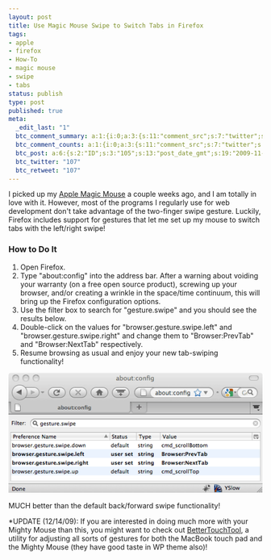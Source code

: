 ```yaml
---
layout: post
title: Use Magic Mouse Swipe to Switch Tabs in Firefox
tags:
- apple
- firefox
- How-To
- magic mouse
- swipe
- tabs
status: publish
type: post
published: true
meta:
  _edit_last: "1"
  btc_comment_summary: a:1:{i:0;a:3:{s:11:"comment_src";s:7:"twitter";s:3:"cnt";s:2:"11";s:7:"enabled";s:1:"1";}}
  btc_comment_counts: a:1:{i:0;a:3:{s:11:"comment_src";s:7:"twitter";s:3:"cnt";s:1:"8";s:7:"enabled";s:1:"1";}}
  btc_post: a:6:{s:2:"ID";s:3:"105";s:13:"post_date_gmt";s:19:"2009-11-11 21:31:13";s:23:"initial_import_date_gmt";s:19:"2009-11-11 21:32:35";s:20:"last_import_date_gmt";s:19:"2009-12-01 18:19:18";s:4:"hits";s:2:"11";s:6:"misses";s:3:"163";}
  btc_twitter: "107"
  btc_retweet: "107"
---
```

I picked up my [Apple Magic Mouse](http://www.apple.com/magicmouse/) a couple weeks ago, and I am totally in love with it. However, most of the programs I regularly use for web development don't take advantage of the two-finger swipe gesture. Luckily, Firefox includes support for gestures that let me set up my mouse to switch tabs with the left/right swipe!

### How to Do It

1. Open Firefox.
2. Type "about:config" into the address bar. After a warning about voiding your warranty (on a free open source product), screwing up your browser, and/or creating a wrinkle in the space/time continuum, this will bring up the Firefox configuration options.
3. Use the filter box to search for "gesture.swipe" and you should see the results below.
4. Double-click on the values for "browser.gesture.swipe.left" and "browser.gesture.swipe.right" and change them to "Browser:PrevTab" and "Browser:NextTab" respectively.
5. Resume browsing as usual and enjoy your new tab-swiping functionality!

![Firefox Settings](/assets/images/Firefox-Magic-Mouse-Screen-Grab.png)

MUCH better than the default back/forward swipe functionality!

*UPDATE (12/14/09): If you are interested in doing much more with your Mighty Mouse than this, you might want to check out [BetterTouchTool](http://blog.boastr.net/), a utility for adjusting all sorts of gestures for both the MacBook touch pad and the Mighty Mouse (they have good taste in WP theme also)!
